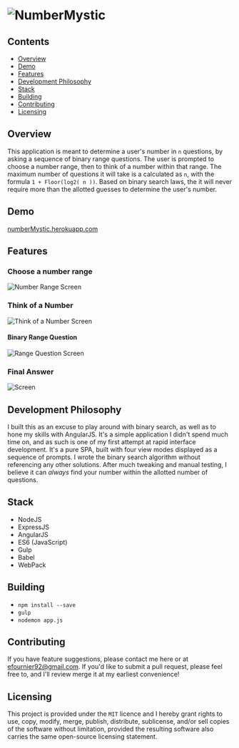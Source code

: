 # ![NumberMystic](https://github.com/efournier92/numberMystic/blob/master/public/img/logo/NumberMystic_Logo.png?raw=true)

## Contents
- [Overview](#overview)
- [Demo](#demo)
- [Features](#features)
- [Development Philosophy](#development-philosophy)
- [Stack](#stack)
- [Building](#building)
- [Contributing](#contributing)
- [Licensing](#licensing)

## Overview
This application is meant to determine a user's number in `n` questions, by asking a sequence of binary range questions. The user is prompted to choose a number range, then to think of a number within that range. The maximum number of questions it will take is a calculated as `n`, with the formula `1 + Floor(log2( n ))`. Based on binary search laws, the it will never require more than the allotted guesses to determine the user's number.

## Demo
[numberMystic.herokuapp.com](http://numbermystic.herokuapp.com/#/)

## Features

### Choose a number range
![Number Range Screen](https://github.com/efournier92/numbermystic/blob/master/public/img/screenshots/01_NumberRange.png?raw=true)

### Think of a Number
![Think of a Number Screen](https://github.com/efournier92/numbermystic/blob/master/public/img/screenshots/02_ThinkOfANumber.png?raw=true)

#### Binary Range Question
![Range Question Screen](https://github.com/efournier92/numbermystic/blob/master/public/img/screenshots/03_RangeQuestion.png?raw=true)

### Final Answer
![Screen](https://github.com/efournier92/numbermystic/blob/master/public/img/screenshots/04_Answer.png?raw=true)

## Development Philosophy
I built this as an excuse to play around with binary search, as well as to hone my skills with AngularJS. It's a simple application I didn't spend much time on, and as such is one of my first attempt at rapid interface development. It's a pure SPA, built with four view modes displayed as a sequence of prompts. I wrote the binary search algorithm without referencing any other solutions. After much tweaking and manual testing, I believe it can _always_ find your number within the allotted number of questions.

## Stack
- NodeJS
- ExpressJS
- AngularJS
- ES6 (JavaScript)
- Gulp
- Babel
- WebPack

## Building
- `npm install --save`
- `gulp`
- `nodemon app.js`

## Contributing
If you have feature suggestions, please contact me here or at efournier92@gmail.com. If you'd like to submit a pull request, please feel free to, and I'll review merge it at my earliest convenience!

## Licensing
This project is provided under the `MIT` licence and I hereby grant rights to use, copy, modify, merge, publish, distribute, sublicense, and/or sell copies of the software without limitation, provided the resulting software also carries the same open-source licensing statement.

